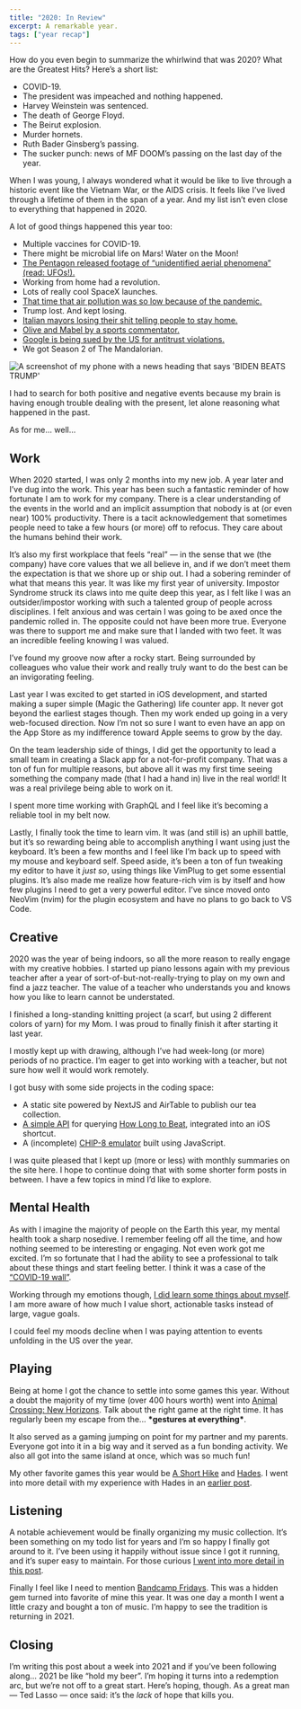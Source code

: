 ```yaml
---
title: "2020: In Review"
excerpt: A remarkable year.
tags: ["year recap"]
---
```


How do you even begin to summarize the whirlwind that was 2020? What are the Greatest Hits? Here’s a short list:

- COVID-19.
- The president was impeached and nothing happened.
- Harvey Weinstein was sentenced.
- The death of George Floyd.
- The Beirut explosion.
- Murder hornets.
- Ruth Bader Ginsberg’s passing.
- The sucker punch: news of MF DOOM’s passing on the last day of the year.

When I was young, I always wondered what it would be like to live through a historic event like the Vietnam War, or the AIDS crisis. It feels like I’ve lived through a lifetime of them in the span of a year. And my list isn’t even close to everything that happened in 2020.

A lot of good things happened this year too:

- Multiple vaccines for COVID-19.
- There might be microbial life on Mars! Water on the Moon!
- [The Pentagon released footage of “unidentified aerial phenomena” (read: UFOs!).][ufos]
- Working from home had a revolution.
- Lots of really cool SpaceX launches.
- [That time that air pollution was so low because of the pandemic.][pollution]
- Trump lost. And kept losing.
- [Italian mayors losing their shit telling people to stay home.][mayors]
- [Olive and Mabel by a sports commentator.][commentator]
- [Google is being sued by the US for antitrust violations.][antitrust]
- We got Season 2 of The Mandalorian.

![A screenshot of my phone with a news heading that says 'BIDEN BEATS TRUMP'](https://cdn.wonderfulfrog.com/images/8deaca3a-3ad8-4a2b-9068-b6ea1b7f7ec1.jpeg "A cherished screenshot")

I had to search for both positive and negative events because my brain is having enough trouble dealing with the present, let alone reasoning what happened in the past.

As for me... well...

## Work

When 2020 started, I was only 2 months into my new job. A year later and I’ve dug into the work. This year has been such a fantastic reminder of how fortunate I am to work for my company. There is a clear understanding of the events in the world and an implicit assumption that nobody is at (or even near) 100% productivity. There is a tacit acknowledgement that sometimes people need to take a few hours (or more) off to refocus. They care about the humans behind their work.

It’s also my first workplace that feels “real” — in the sense that we (the company) have core values that we all believe in, and if we don’t meet them the expectation is that we shore up or ship out. I had a sobering reminder of what that means this year. It was like my first year of university. Impostor Syndrome struck its claws into me quite deep this year, as I felt like I was an outsider/impostor working with such a talented group of people across disciplines. I felt anxious and was certain I was going to be axed once the pandemic rolled in. The opposite could not have been more true. Everyone was there to support me and make sure that I landed with two feet. It was an incredible feeling knowing I was valued.

I’ve found my groove now after a rocky start. Being surrounded by colleagues who value their work and really truly want to do the best can be an invigorating feeling.

Last year I was excited to get started in iOS development, and started making a super simple (Magic the Gathering) life counter app. It never got beyond the earliest stages though. Then my work ended up going in a very web-focused direction. Now I’m not so sure I want to even have an app on the App Store as my indifference toward Apple seems to grow by the day.

On the team leadership side of things, I did get the opportunity to lead a small team in creating a Slack app for a not-for-profit company. That was a ton of fun for multiple reasons, but above all it was my first time seeing something the company made (that I had a hand in) live in the real world! It was a real privilege being able to work on it.

I spent more time working with GraphQL and I feel like it’s becoming a reliable tool in my belt now.

Lastly, I finally took the time to learn vim. It was (and still is) an uphill battle, but it’s so rewarding being able to accomplish anything I want using just the keyboard. It’s been a few months and I feel like I’m back up to speed with my mouse and keyboard self. Speed aside, it’s been a ton of fun tweaking my editor to have it _just so_, using things like VimPlug to get some essential plugins. It’s also made me realize how feature-rich vim is by itself and how few plugins I need to get a very powerful editor. I’ve since moved onto NeoVim (nvim) for the plugin ecosystem and have no plans to go back to VS Code.

## Creative

2020 was the year of being indoors, so all the more reason to really engage with my creative hobbies. I started up piano lessons again with my previous teacher after a year of sort-of-but-not-really-trying to play on my own and find a jazz teacher. The value of a teacher who understands you and knows how you like to learn cannot be understated.

I finished a long-standing knitting project (a scarf, but using 2 different colors of yarn) for my Mom. I was proud to finally finish it after starting it last year.

I mostly kept up with drawing, although I’ve had week-long (or more) periods of no practice. I’m eager to get into working with a teacher, but not sure how well it would work remotely.

I got busy with some side projects in the coding space:

- A static site powered by NextJS and AirTable to publish our tea collection.
- [A simple API][hltbapi] for querying [How Long to Beat][hltb], integrated into an iOS shortcut.
- A (incomplete) [CHIP-8 emulator][chip8] built using JavaScript.

I was quite pleased that I kept up (more or less) with monthly summaries on the site here. I hope to continue doing that with some shorter form posts in between. I have a few topics in mind I’d like to explore.

## Mental Health

As with I imagine the majority of people on the Earth this year, my mental health took a sharp nosedive. I remember feeling off all the time, and how nothing seemed to be interesting or engaging. Not even work got me excited. I’m so fortunate that I had the ability to see a professional to talk about these things and start feeling better. I think it was a case of the [“COVID-19 wall”][covidwall].

Working through my emotions though, [I did learn some things about myself][octrecently]. I am more aware of how much I value short, actionable tasks instead of large, vague goals.

I could feel my moods decline when I was paying attention to events unfolding in the US over the year.

## Playing

Being at home I got the chance to settle into some games this year. Without a doubt the majority of my time (over 400 hours worth) went into [Animal Crossing: New Horizons][acnh]. Talk about the right game at the right time. It has regularly been my escape from the... **\*gestures at everything\***.

It also served as a gaming jumping on point for my partner and my parents. Everyone got into it in a big way and it served as a fun bonding activity. We also all got into the same island at once, which was so much fun!

My other favorite games this year would be [A Short Hike][ash] and [Hades][hades]. I went into more detail with my experience with Hades in an [earlier post][novrecently].

## Listening

A notable achievement would be finally organizing my music collection. It’s been something on my todo list for years and I’m so happy I finally got around to it. I’ve been using it happily without issue since I got it running, and it’s super easy to maintain. For those curious [I went into more detail in this post][music].

Finally I feel like I need to mention [Bandcamp Fridays][bcf]. This was a hidden gem turned into favorite of mine this year. It was one day a month I went a little crazy and bought a ton of music. I’m happy to see the tradition is returning in 2021.

## Closing

I’m writing this post about a week into 2021 and if you’ve been following along... 2021 be like “hold my beer”. I’m hoping it turns into a redemption arc, but we’re not off to a great start. Here’s hoping, though. As a great man — Ted Lasso — once said: it’s the _lack_ of hope that kills you.

[ufos]: https://www.cnn.com/2020/04/27/politics/pentagon-ufo-videos/index.html
[pollution]: https://www.insider.com/before-after-photos-show-less-air-pollution-during-pandemic-lockdown
[mayors]: https://www.youtube.com/watch?v=KxtGJsnLgSc
[commentator]: https://www.youtube.com/watch?v=vPhpJuraz14
[antitrust]: https://www.washingtonpost.com/technology/2020/12/17/google-search-antitrust-lawsuit/
[hltb]: https://howlongtobeat.com
[hltbapi]: http://hltb-api.vercel.app/
[chip8]: https://github.com/devinwl/chip-8
[covidwall]: https://metro.co.uk/2020/09/23/how-to-push-through-six-month-coronavirus-wall-13309340/
[octrecently]: /posts/recently-10-2020
[acnh]: https://www.animal-crossing.com/new-horizons/
[novrecently]: /posts/recently-11-2020
[hades]: https://www.supergiantgames.com/games/hades/
[ash]: https://ashorthike.com
[music]: /posts/take-the-power-back-music
[bcf]: https://daily.bandcamp.com/features/bandcamp-fridays-2021
